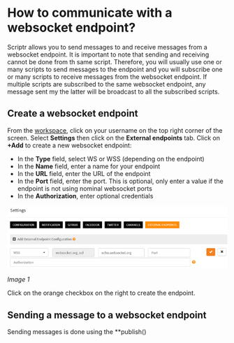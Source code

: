 # How to communicate with a websocket endpoint?

Scriptr allows you to send messages to and receive messages from a websocket endpoint. It is important to note that sending and receiving cannot be done from th same script.
Therefore, you will usually use one or many scripts to send messages to the endpoint and you will subscribe one or many scripts to receive messages from the websocket endpoint.
If multiple scripts are subscribed to the same websocket endpoint, any message sent my the latter will be broadcast to all the subscribed scripts.

## Create a websocket endpoint

From the [workspace](https://www.scriptr.io/workspace), click on your username on the top right corner of the screen. Select **Settings** then click on the **External endpoints** tab.
Click on **+Add** to create a new websocket endpoint:

- In the **Type** field, select WS or WSS (depending on the endpoint)
- In the **Name** field, enter a name for your endpoint 
- In the **URL** field, enter the URL of the endpoint
- In the **Port** field, enter the port. This is optional, only enter a value if the endpoint is not using nominal websocket ports
- In the **Authorization**, enter optional credentials

![New WebSocket endpoint](./images/websocket_endpoint.png)

*Image 1*

Click on the orange checkbox on the right to create the endpoint. 

## Sending a message to a websocket endpoint

Sending messages is done using the **publish()
